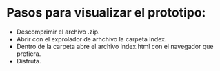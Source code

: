 # Pasos para visualizar el prototipo:

- Descomprimir el archivo .zip.
- Abrir con el exprolador de arhchivo la carpeta Index.
- Dentro de la carpeta abre el archivo index.html con el navegador que prefiera.
- Disfruta.
